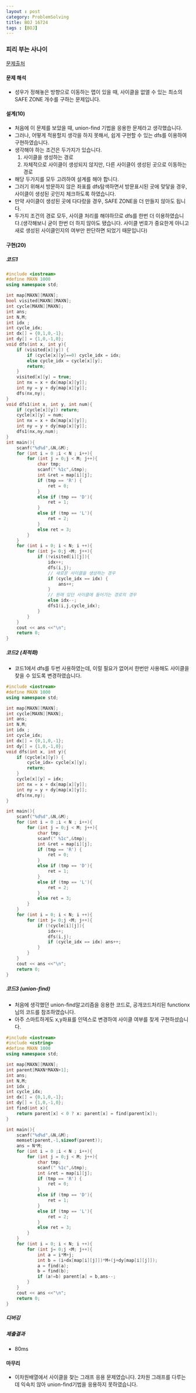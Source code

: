 ```yaml
---
layout : post
category: ProblemSolving
title: BOJ 16724
tags : [BOJ]
---
```

### 피리 부는 사나이

[문제출처](https://www.acmicpc.net/problem/16724)

#### 문제 해석
  
- 성우가 정해놓은 방향으로 이동하는 맵이 있을 때, 사이클을 없앨 수 있는 최소의 SAFE ZONE 개수를 구하는 문제입니다.

#### 설계(10)

- 처음에 이 문제를 보았을 때, union-find 기법을 응용한 문제라고 생각했습니다.
- 그러나, 어떻게 적용할지 생각을 하지 못해서, 쉽게 구현할 수 있는 dfs를 이용하여 구현하였습니다.
- 생각해야 하는 조건은 두가지가 있습니다.
   1. 사이클을 생성하는 경로
   2. 자체적으로 사이클이 생성되지 않지만, 다른 사이클이 생성된 곳으로 이동하는 경로
- 해당 두가지를 모두 고려하여 설계를 해야 합니다.
- 그러기 위해서 방문하지 않은 좌표를 dfs탐색하면서 방문표시된 곳에 맞닿을 경우, 사이클이 생성된 곳인지 체크하도록 하였습니다.
- 만약 사이클이 생성된 곳에 다다랐을 경우, SAFE ZONE을 더 만들지 않아도 됩니다.
- 두가지 조건의 경로 모두, 사이클 처리를 해야하므로 dfs를 한번 더 이용하였습니다.(생각해보니 굳이 한번 더 하지 않아도 됐습니다. 사이클 번호가 중요한게 아니고 새로 생성된 사이클인지의 여부만 판단하면 되었기 때문입니다)

#### 구현(20)

##### 코드1

```cpp
#include <iostream>
#define MAXN 1000
using namespace std;

int map[MAXN][MAXN];
bool visited[MAXN][MAXN];
int cycle[MAXN][MAXN];
int ans;
int N,M;
int idx ;
int cycle_idx;
int dx[] = {0,1,0,-1};
int dy[] = {1,0,-1,0};
void dfs(int x, int y){
    if (visited[x][y]) {
        if (cycle[x][y]==0) cycle_idx = idx;
        else cycle_idx = cycle[x][y];
        return;
    }
    visited[x][y] = true;
    int nx = x + dx[map[x][y]];
    int ny = y + dy[map[x][y]];
    dfs(nx,ny);
}
void dfs1(int x, int y, int num){
    if (cycle[x][y]) return;
    cycle[x][y] = num;
    int nx = x + dx[map[x][y]];
    int ny = y + dy[map[x][y]];
    dfs1(nx,ny,num);
}
int main(){
    scanf("%d%d",&N,&M);
    for (int i = 0 ;i < N ; i++){
        for (int j = 0;j < M; j++){
            char tmp;
            scanf(" %1c",&tmp);
            int &ret = map[i][j];
            if (tmp == 'R') {
                ret = 0;
            }
            else if (tmp == 'D'){
                ret = 1;
            }
            else if (tmp == 'L'){
                ret = 2;
            }
            else ret = 3;
        }
    }
    for (int i = 0; i < N; i ++){
        for (int j= 0;j <M; j++){
            if (!visited[i][j]){
                idx++;
                dfs(i,j);
                // 새로운 사이클을 생성하는 경우
                if (cycle_idx == idx) {
                    ans++;
                }
                // 원래 있던 사이클에 들어가는 경로의 경우
                else idx--;
                dfs1(i,j,cycle_idx);
            }
        }
    }
    cout << ans <<"\n";
    return 0;
}
```

##### 코드2 (최적화)

- 코드1에서 dfs를 두번 사용하였는데, 이럴 필요가 없어서 한번만 사용해도 사이클을 찾을 수 있도록 변경하였습니다.

```cpp
#include <iostream>
#define MAXN 1000
using namespace std;

int map[MAXN][MAXN];
int cycle[MAXN][MAXN];
int ans;
int N,M;
int idx ;
int cycle_idx;
int dx[] = {0,1,0,-1};
int dy[] = {1,0,-1,0};
void dfs(int x, int y){
    if (cycle[x][y]) {
        cycle_idx= cycle[x][y];
        return;
    }
    cycle[x][y] = idx;
    int nx = x + dx[map[x][y]];
    int ny = y + dy[map[x][y]];
    dfs(nx,ny);
}

int main(){
    scanf("%d%d",&N,&M);
    for (int i = 0 ;i < N ; i++){
        for (int j = 0;j < M; j++){
            char tmp;
            scanf(" %1c",&tmp);
            int &ret = map[i][j];
            if (tmp == 'R') {
                ret = 0;
            }
            else if (tmp == 'D'){
                ret = 1;
            }
            else if (tmp == 'L'){
                ret = 2;
            }
            else ret = 3;
        }
    }
    for (int i = 0; i < N; i ++){
        for (int j= 0;j <M; j++){
            if (!cycle[i][j]){
                idx++;
                dfs(i,j);
                if (cycle_idx == idx) ans++;
            }
        }
    }
    cout << ans <<"\n";
    return 0;
}
```

##### 코드3 (union-find)

- 처음에 생각했던 union-find알고리즘을 응용한 코드로, 공개코드처리된 functionx님의 코드를 참조하였습니다.
- 아주 스마트하게도 x,y좌표를 인덱스로 변경하여 사이클 여부를 찾게 구현하셨습니다.

```cpp
#include <iostream>
#include <cstring>
#define MAXN 1000
using namespace std;

int map[MAXN][MAXN];
int parent[MAXN*MAXN+1];
int ans;
int N,M;
int idx ;
int cycle_idx;
int dx[] = {0,1,0,-1};
int dy[] = {1,0,-1,0};
int find(int x){
    return parent[x] < 0 ? x: parent[x] = find(parent[x]);
}

int main(){
    scanf("%d%d",&N,&M);
    memset(parent,-1,sizeof(parent));
    ans = N*M;
    for (int i = 0 ;i < N ; i++){
        for (int j = 0;j < M; j++){
            char tmp;
            scanf(" %1c",&tmp);
            int &ret = map[i][j];
            if (tmp == 'R') {
                ret = 0;
            }
            else if (tmp == 'D'){
                ret = 1;
            }
            else if (tmp == 'L'){
                ret = 2;
            }
            else ret = 3;
        }
    }
    for (int i = 0; i < N; i ++){
        for (int j= 0;j <M; j++){
            int a = i*M+j;
            int b = (i+dx[map[i][j]])*M+(j+dy[map[i][j]]);
            a = find(a);
            b = find(b);
            if (a!=b) parent[a] = b,ans--;
        }
    }
    cout << ans <<"\n";
    return 0;
}
```

##### 디버깅

##### 제출결과

- 80ms

#### 마무리

- 이차원배열에서 사이클을 찾는 그래프 응용 문제였습니다. 2차원 그래프를 다루는데 익숙치 않아 union-find기법을 응용하지 못하였습니다.
